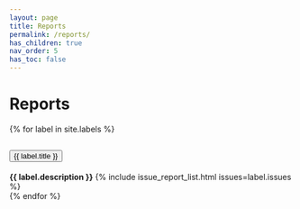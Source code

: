 ```yaml
---
layout: page
title: Reports
permalink: /reports/
has_children: true
nav_order: 5
has_toc: false
---
```

# Reports

<div class="accordion" id="labelAccordion">

{% for label in site.labels %}

<div class="accordion-item">
    <h2 class="accordion-header" id="heading{{label.id_}}">
        <button class="accordion-button collapsed" type="button" data-bs-toggle="collapse" data-bs-target="#collapse{{label.id_}}" aria-expanded="true" aria-controls="collapse{{label.id_}}">
        {{ label.title }}
        </button>
    </h2>
    <div id="collapse{{label.id_}}" class="accordion-collapse collapse" aria-labelledby="heading{{label.id_}}" data-bs-parent="#labelAccordion">
        <div class="accordion-body">
        <strong>{{ label.description }}</strong>
        {% include issue_report_list.html issues=label.issues %}
        </div>
    </div>
</div>
{% endfor %}
</div>
